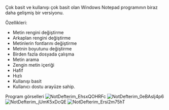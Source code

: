 Çok basit ve kullanışı çok basit olan Windows Notepad programının biraz daha gelişmiş bir versiyonu.

Özellikleri:
- Metin rengini değiştirme
- Arkaplan rengini değiştirme
- Metinlerin fontlarını değiştirme
- Metnin boyutunu değiştirme
- Birden fazla dosyada çalışma
- Metin arama
- Zengin metin içeriği
- Hafif
- Hızlı
- Kullanışı basit
- Kullanıcı dostu arayüze sahip.


Program görselleri
![NotDefterim_EhsxQOHRFc](https://github.com/vahap-18/NotDefterim/assets/110054429/e01059ad-4c7c-438a-be70-939191279fc8)
![NotDefterim_0eBAsIj4p6](https://github.com/vahap-18/NotDefterim/assets/110054429/7e8982f6-8db4-45e6-8b32-77974a62396b)
![NotDefterim_jUmK5xDcQE](https://github.com/vahap-18/NotDefterim/assets/110054429/4c65c4b7-83ec-4fa2-afda-52b7e322fedb)
![NotDefterim_Ersi2m75hT](https://github.com/vahap-18/NotDefterim/assets/110054429/cd37ab42-21a2-420a-8880-e865e8cf852f)

